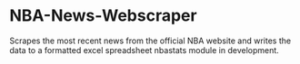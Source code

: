 # NBA-News-Webscraper
Scrapes the most recent news from the official NBA website and writes the data to a formatted excel spreadsheet
nbastats module in development.

